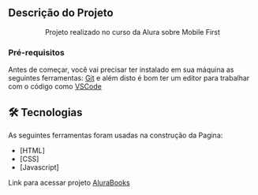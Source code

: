 
## Descrição do Projeto
<p align="center">Projeto realizado no curso da Alura sobre Mobile First</p>


### Pré-requisitos

Antes de começar, você vai precisar ter instalado em sua máquina as seguintes ferramentas:
[Git](https://git-scm.com) e além disto é bom ter um editor para trabalhar com o código como [VSCode](https://code.visualstudio.com/)

## 🛠 Tecnologias

As seguintes ferramentas foram usadas na construção da Pagina:

- [HTML]
- [CSS]
- [Javascript]

Link para acessar projeto [AluraBooks](https://felippepg.github.io/AluraBooks/) 



